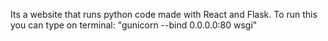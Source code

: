 Its a website that runs python code made with React and Flask.
To run this you can type on terminal: "gunicorn --bind 0.0.0.0:80  wsgi"
